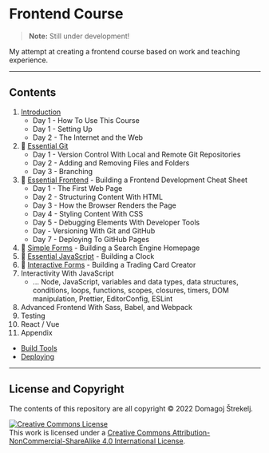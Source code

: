 # Frontend Course

> **Note:** Still under development!

My attempt at creating a frontend course based on work and teaching experience.

---

## Contents

1. [Introduction](./introduction)
   - Day 1 - How To Use This Course
   - Day 1 - Setting Up
   - Day 2 - The Internet and the Web
2. :construction: [Essential Git](./essential-git)
   - Day 1 - Version Control With Local and Remote Git Repositories
   - Day 2 - Adding and Removing Files and Folders
   - Day 3 - Branching
3. :construction: [Essential Frontend](./essential-frontend) - Building a Frontend Development Cheat Sheet
   - Day 1 - The First Web Page
   - Day 2 - Structuring Content With HTML
   - Day 3 - How the Browser Renders the Page
   - Day 4 - Styling Content With CSS
   - Day 5 - Debugging Elements With Developer Tools
   - Day - Versioning With Git and GitHub
   - Day 7 - Deploying To GitHub Pages
4. :construction: [Simple Forms](./simple-forms) - Building a Search Engine Homepage
5. :construction: [Essential JavaScript](./essential-javascript) - Building a Clock
6. :construction: [Interactive Forms](./interactive-forms) - Building a Trading Card Creator
7. Interactivity With JavaScript
   - ... Node, JavaScript, variables and data types, data structures, conditions, loops, functions, scopes, closures, timers, DOM manipulation, Prettier, EditorConfig, ESLint
8. Advanced Frontend With Sass, Babel, and Webpack
9. Testing
10. React / Vue
11. Appendix

- [Build Tools](./build-tools)
- [Deploying](./deploying)

---

## License and Copyright

The contents of this repository are all copyright &copy; 2022 Domagoj Štrekelj.

<a rel="license" href="http://creativecommons.org/licenses/by-nc-sa/4.0/"><img alt="Creative Commons License" style="border-width:0" src="https://i.creativecommons.org/l/by-nc-sa/4.0/80x15.png" /></a><br />This work is licensed under a <a rel="license" href="http://creativecommons.org/licenses/by-nc-sa/4.0/">Creative Commons Attribution-NonCommercial-ShareAlike 4.0 International License</a>.
